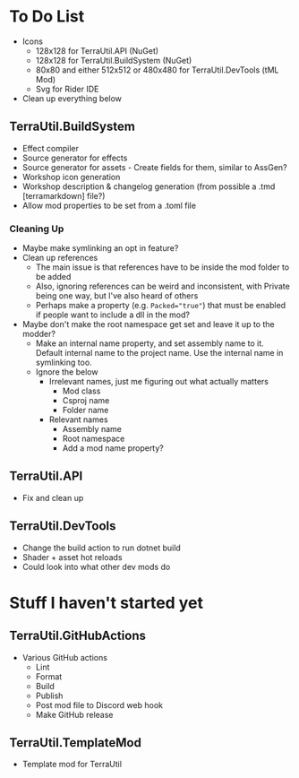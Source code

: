 ﻿# To Do List
- Icons
  - 128x128 for TerraUtil.API (NuGet)
  - 128x128 for TerraUtil.BuildSystem (NuGet)
  - 80x80 and either 512x512 or 480x480 for TerraUtil.DevTools (tML Mod)
  - Svg for Rider IDE
- Clean up everything below

## TerraUtil.BuildSystem
- Effect compiler
- Source generator for effects
- Source generator for assets - Create fields for them, similar to AssGen?
- Workshop icon generation
- Workshop description & changelog generation (from possible a .tmd [terramarkdown] file?)
- Allow mod properties to be set from a .toml file

### Cleaning Up
- Maybe make symlinking an opt in feature?
- Clean up references
  - The main issue is that references have to be inside the mod folder to be added
  - Also, ignoring references can be weird and inconsistent, with Private being one way, but I've also heard of others
  - Perhaps make a property (e.g. `Packed="true"`) that must be enabled if people want to include a dll in the mod?
- Maybe don't make the root namespace get set and leave it up to the modder?
  - Make an internal name property, and set assembly name to it. Default internal name to the project name. Use the internal name in symlinking too.
  - Ignore the below
    - Irrelevant names, just me figuring out what actually matters
      - Mod class
      - Csproj name
      - Folder name
    - Relevant names
      - Assembly name
      - Root namespace
      - Add a mod name property?

## TerraUtil.API
- Fix and clean up

## TerraUtil.DevTools
- Change the build action to run dotnet build
- Shader + asset hot reloads
- Could look into what other dev mods do

# Stuff I haven't started yet

## TerraUtil.GitHubActions
- Various GitHub actions
  - Lint
  - Format
  - Build
  - Publish
  - Post mod file to Discord web hook
  - Make GitHub release

## TerraUtil.TemplateMod
- Template mod for TerraUtil
